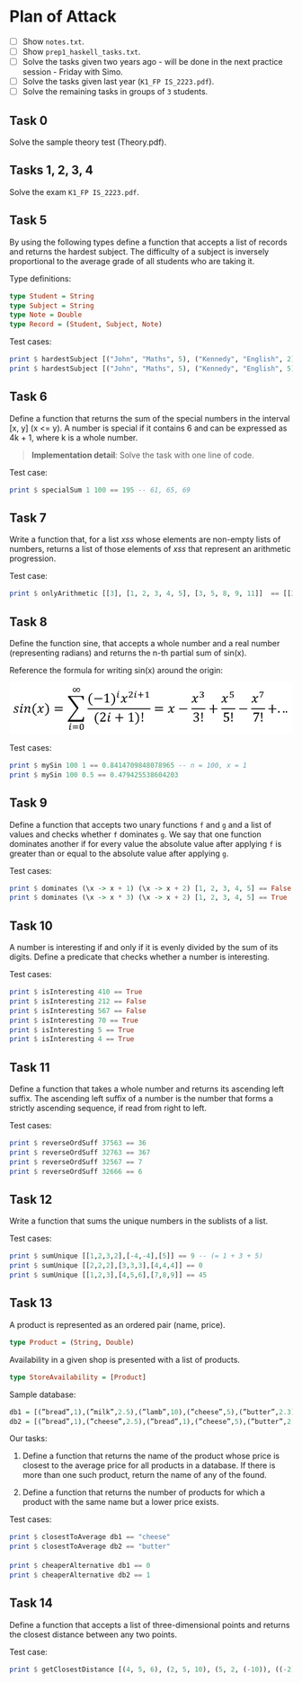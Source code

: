 # Plan of Attack

- [ ] Show `notes.txt`.
- [ ] Show `prep1_haskell_tasks.txt`.
- [ ] Solve the tasks given two years ago - will be done in the next practice session - Friday with Simo.
- [ ] Solve the tasks given last year (`K1_FP IS_2223.pdf`).
- [ ] Solve the remaining tasks in groups of `3` students.

## Task 0

Solve the sample theory test (Theory.pdf).

## Tasks 1, 2, 3, 4

Solve the exam `K1_FP IS_2223.pdf`.

## Task 5

By using the following types define a function that accepts a list of records and returns the hardest subject. The difficulty of a subject is inversely proportional to the average grade of all students who are taking it.

Type definitions:

```haskell
type Student = String
type Subject = String
type Note = Double
type Record = (Student, Subject, Note)
```

Test cases:

```haskell
print $ hardestSubject [("John", "Maths", 5), ("Kennedy", "English", 2), ("Joe", "Programming", 4), ("Claudia", "Programming", 6), ("Sam", "Maths", 4), ("Jenn", "English", 2)] == "English"
print $ hardestSubject [("John", "Maths", 5), ("Kennedy", "English", 5), ("Joe", "Programming", 4), ("Claudia", "Programming", 6), ("Sam", "Maths", 4), ("Jenn", "English", 5)] == "Maths"
```

## Task 6

Define a function that returns the sum of the special numbers in the interval [x, y] (x <= y). A number is special if it contains 6 and can be expressed as 4k + 1, where k is a whole number.

> **Implementation detail**: Solve the task with one line of code.

Test case:

```haskell
print $ specialSum 1 100 == 195 -- 61, 65, 69
```

## Task 7

Write a function that, for a list *xss* whose elements are non-empty lists of numbers, returns a list of those elements of *xss* that represent an arithmetic progression.

Test case:

```haskell
print $ onlyArithmetic [[3], [1, 2, 3, 4, 5], [3, 5, 8, 9, 11]]  == [[3], [1, 2, 3, 4, 5]]
```

## Task 8

Define the function sine, that accepts a whole number and a real number (representing radians) and returns the n-th partial sum of sin(x).

Reference the formula for writing sin(x) around the origin:

![Alt text](assets/sin.png?raw=true "sin")

Test cases:

```haskell
print $ mySin 100 1 == 0.8414709848078965 -- n = 100, x = 1
print $ mySin 100 0.5 == 0.479425538604203
```

## Task 9

Define a function that accepts two unary functions `f` and `g` and a list of values and checks whether `f` dominates `g`. We say that one function dominates another if for every value the absolute value after applying `f` is greater than or equal to the absolute value after applying `g`.

Test cases:

```haskell
print $ dominates (\x -> x + 1) (\x -> x + 2) [1, 2, 3, 4, 5] == False
print $ dominates (\x -> x * 3) (\x -> x + 2) [1, 2, 3, 4, 5] == True
```

## Task 10

A number is interesting if and only if it is evenly divided by the sum of its digits. Define a predicate that checks whether a number is interesting.

Test cases:

```haskell
print $ isInteresting 410 == True
print $ isInteresting 212 == False
print $ isInteresting 567 == False
print $ isInteresting 70 == True 
print $ isInteresting 5 == True 
print $ isInteresting 4 == True 
```

## Task 11

Define a function that takes a whole number and returns its ascending left suffix. The ascending left suffix of a number is the number that forms a strictly ascending sequence, if read from right to left.

Test cases:

```haskell
print $ reverseOrdSuff 37563 == 36
print $ reverseOrdSuff 32763 == 367
print $ reverseOrdSuff 32567 == 7
print $ reverseOrdSuff 32666 == 6
```

## Task 12

Write a function that sums the unique numbers in the sublists of a list.

Test cases:

```haskell
print $ sumUnique [[1,2,3,2],[-4,-4],[5]] == 9 -- (= 1 + 3 + 5)
print $ sumUnique [[2,2,2],[3,3,3],[4,4,4]] == 0
print $ sumUnique [[1,2,3],[4,5,6],[7,8,9]] == 45
```

## Task 13

A product is represented as an ordered pair (name, price).

```haskell
type Product = (String, Double)
```

Availability in a given shop is presented with a list of products.

```haskell
type StoreAvailability = [Product]
```

Sample database:

```haskell
db1 = [(”bread”,1),(”milk”,2.5),(”lamb”,10),(”cheese”,5),(”butter”,2.3)]
db2 = [(”bread”,1),(”cheese”,2.5),(”bread”,1),(”cheese”,5),(”butter”,2.3)]
```

Our tasks:

1. Define a function that returns the name of the product whose price is closest to the average price for all products in a database. If there is more than one such product, return the name of any of the found.

2. Define a function that returns the number of products for which a product with the same name but a lower price exists.

Test cases:

```haskell
print $ closestToAverage db1 == "cheese"
print $ closestToAverage db2 == "butter"

print $ cheaperAlternative db1 == 0
print $ cheaperAlternative db2 == 1
```

## Task 14

Define a function that accepts a list of three-dimensional points and returns the closest distance between any two points.

Test case:

```haskell
print $ getClosestDistance [(4, 5, 6), (2, 5, 10), (5, 2, (-10)), ((-2), 1, 45), (12, 0, 2), (6, 5, 4)] == 2.83
```

